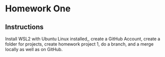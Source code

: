 # Homework One
## Instructions
Install WSL2 with Ubuntu Linux installed,, create a GitHub Account, create a
folder for projects, create homework project 1, do a branch, and a merge locally as well as on GitHub.


